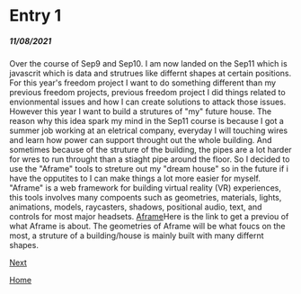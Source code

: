 # Entry 1
##### 11/08/2021

  Over the course of Sep9 and Sep10. I am now landed on the Sep11 which is javascrit which is data and strutrues like differnt shapes at certain positions. For this year's freedom project I want to do something different than my previous freedom projects, previous freedom project I did things related to envionmental issues and how I can create solutions to attack those issues. However this year I want to build a strutures of  "my" future house. The reason why this idea spark my mind in the Sep11 course is because I got a summer job working at an eletrical company, everyday I will touching wires and learn how power can support throught out the whole building. And sometimes because of the struture of the building, the pipes are a lot harder for wres to run throught than a stiaght pipe around the floor. So I decided to use the "Aframe" tools to streture out my "dream house" so in the future if i have the opputites to I can make things a lot more easier for myself.
  "Aframe" is a web framework for building virtual reality (VR) experiences, this tools involves many compoents such as geometries, materials, lights, animations, models, raycasters, shadows, positional audio, text, and controls for most major headsets. [Aframe](https://aframe.io/)Here is the link to get a previou of what Aframe is about. The geometries of Aframe will be what foucs on the most, a struture of a building/house is mainly built with many differnt shapes. 

[Next](entry02.md)

[Home](../README.md)
